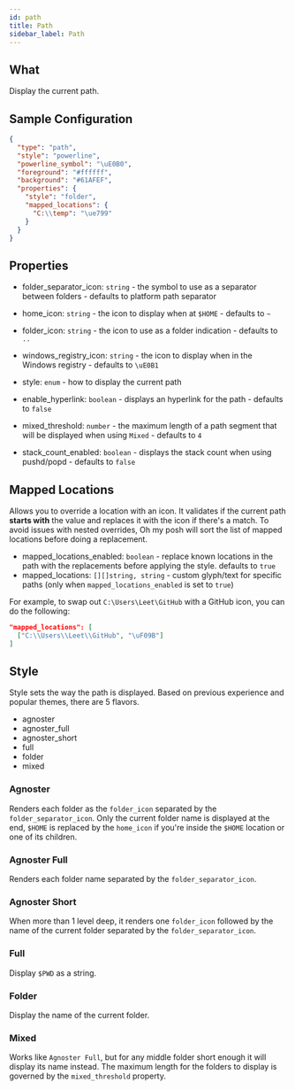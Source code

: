 ```yaml
---
id: path
title: Path
sidebar_label: Path
---
```


## What

Display the current path.

## Sample Configuration

```json
{
  "type": "path",
  "style": "powerline",
  "powerline_symbol": "\uE0B0",
  "foreground": "#ffffff",
  "background": "#61AFEF",
  "properties": {
    "style": "folder",
    "mapped_locations": {
      "C:\\temp": "\ue799"
    }
  }
}
```

## Properties

- folder_separator_icon: `string` - the symbol to use as a separator between folders - defaults to platform path separator
- home_icon: `string` - the icon to display when at `$HOME` - defaults to `~`
- folder_icon: `string` - the icon to use as a folder indication - defaults to `..`
- windows_registry_icon: `string` - the icon to display when in the Windows registry - defaults to `\uE0B1`
- style: `enum` - how to display the current path

- enable_hyperlink: `boolean` - displays an hyperlink for the path - defaults to `false`
- mixed_threshold: `number` - the maximum length of a path segment that will be displayed when using `Mixed` -
  defaults to `4`
- stack_count_enabled: `boolean` - displays the stack count when using pushd/popd - defaults to `false`

## Mapped Locations

Allows you to override a location with an icon. It validates if the current path **starts with** the value and replaces
it with the icon if there's a match. To avoid issues with nested overrides, Oh my posh will sort the list of mapped
locations before doing a replacement.

- mapped_locations_enabled: `boolean` - replace known locations in the path with the replacements before applying the
style. defaults to `true`
- mapped_locations: `[][]string, string` - custom glyph/text for specific paths (only when `mapped_locations_enabled`
is set to `true`)

For example, to swap out `C:\Users\Leet\GitHub` with a GitHub icon, you can do the following:

```json
"mapped_locations": [
  ["C:\\Users\\Leet\\GitHub", "\uF09B"]
]
```

## Style

Style sets the way the path is displayed. Based on previous experience and popular themes, there are 5 flavors.

- agnoster
- agnoster_full
- agnoster_short
- full
- folder
- mixed

### Agnoster

Renders each folder as the `folder_icon` separated by the `folder_separator_icon`.
Only the current folder name is displayed at the end, `$HOME` is replaced by the `home_icon` if you're
inside the `$HOME` location or one of its children.

### Agnoster Full

Renders each folder name separated by the `folder_separator_icon`.

### Agnoster Short

When more than 1 level deep, it renders one `folder_icon` followed by the name of the current folder separated by the `folder_separator_icon`.

### Full

Display `$PWD` as a string.

### Folder

Display the name of the current folder.

### Mixed

Works like `Agnoster Full`, but for any middle folder short enough it will display its name instead. The maximum length
for the folders to display is governed by the `mixed_threshold` property.
